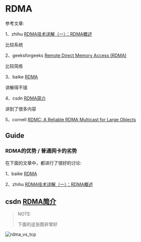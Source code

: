 # RDMA

参考文章:

1、zhihu [RDMA技术详解（一）：RDMA概述](https://zhuanlan.zhihu.com/p/55142557)

比较系统

2、geeksforgeeks [Remote Direct Memory Access (RDMA)](https://www.geeksforgeeks.org/remote-direct-memory-access-rdma/)

比较简练

3、baike [RDMA](https://baike.baidu.com/item/RDMA/1453093?fr=aladdin)

 讲解得不错

4、csdn [RDMA简介](https://blog.csdn.net/zxpoiu/article/details/111166088)

讲到了很多内容

5、cornell [RDMC: A Reliable RDMA Multicast for Large Objects](https://research.cs.cornell.edu/projects/Quicksilver/public_pdfs/RDMC.pdf)



## Guide



### RDMA的优势 / 普通网卡的劣势

在下面的文章中，都进行了很好的讨论:

1、baike [RDMA](https://baike.baidu.com/item/RDMA/1453093?fr=aladdin)

2、zhihu [RDMA技术详解（一）：RDMA概述](https://zhuanlan.zhihu.com/p/55142557)



## csdn [RDMA简介](https://blog.csdn.net/zxpoiu/article/details/111166088)

> NOTE: 
>
> 下面的这张图非常好

![rdma_vs_tcp](https://img-blog.csdnimg.cn/20201214135107315.jpg?x-oss-process=image/watermark,type_ZmFuZ3poZW5naGVpdGk,shadow_10,text_aHR0cHM6Ly9ibG9nLmNzZG4ubmV0L3p4cG9pdQ==,size_16,color_FFFFFF,t_70#pic_center)